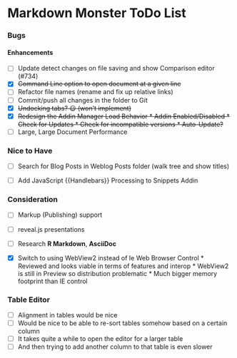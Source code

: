 # Markdown Monster ToDo List

### Bugs

#### Enhancements
* [ ] Update detect changes on file saving and show Comparison editor (#734)
* [x] ~~Command Line option to open document at a given line~~
* [ ] Refactor file names (rename and fix up relative links)
* [ ] Commit/push all changes in the folder to Git
* [x] ~~Undocking tabs? :smiley:  (won't implement)~~
* [x] ~~Redesign the Addin Manager Load Behavior
        * Addin Enabled/Disabled
        * Check for Updates
        * Check for incompatible versions
        * Auto-Update?~~
* [ ] Large, Large Document Performance  

### Nice to Have
* [ ] Search for Blog Posts in Weblog Posts folder (walk tree and show titles)
* [ ] Add JavaScript {{Handlebars}} Processing to Snippets Addin


### Consideration
* [ ] Markup (Publishing) support
* [ ] reveal.js presentations
* [ ] Research **R Markdown**, **AsciiDoc**
* [x] Switch to using WebView2 instead of Ie Web Browser Control
      * Reviewed and looks viable in terms of features and interop
      * WebView2 is still in Preview so distribution problematic
      * Much bigger memory footprint than IE control
        

### Table Editor
* [ ] Alignment in tables would be nice
* [ ] Would be nice to be able to re-sort tables somehow based on a certain column
* [ ] It takes quite a while to open the editor for a larger table
* [ ] And then trying to add another column to that table is even slower
